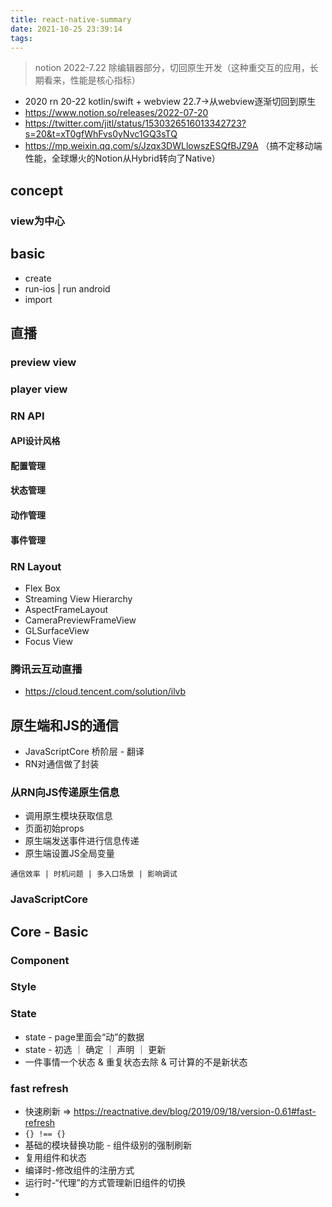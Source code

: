 ```yaml
---
title: react-native-summary
date: 2021-10-25 23:39:14
tags:
---
```


> notion 2022-7.22 除编辑器部分，切回原生开发（这种重交互的应用，长期看来，性能是核心指标）
- 2020 rn 20-22 kotlin/swift + webview 22.7->从webview逐渐切回到原生
- https://www.notion.so/releases/2022-07-20
- https://twitter.com/jitl/status/1530326516013342723?s=20&t=xT0gfWhFvs0yNvc1GQ3sTQ
- https://mp.weixin.qq.com/s/Jzqx3DWLlowszESQfBJZ9A （搞不定移动端性能，全球爆火的Notion从Hybrid转向了Native）

## concept
### view为中心


## basic
- create
- run-ios | run android
- import

## 

## 直播
### preview view
### player view
 
### RN API
#### API设计风格
#### 配置管理
#### 状态管理
#### 动作管理
#### 事件管理


### RN Layout
- Flex Box
- Streaming View Hierarchy
 - AspectFrameLayout
 - CameraPreviewFrameView
 - GLSurfaceView
 - Focus View

### 腾讯云互动直播
- https://cloud.tencent.com/solution/ilvb

## 原生端和JS的通信
- JavaScriptCore 桥阶层 - 翻译
- RN对通信做了封装

### 从RN向JS传递原生信息
- 调用原生模块获取信息
- 页面初始props
- 原生端发送事件进行信息传递
- 原生端设置JS全局变量

```
通信效率 | 时机问题 | 多入口场景 | 影响调试
```

### JavaScriptCore


## Core - Basic 
### Component


### Style


### State
- state - page里面会“动”的数据
- state - 初选 ｜ 确定 ｜ 声明 ｜ 更新
- 一件事情一个状态 & 重复状态去除 & 可计算的不是新状态


### fast refresh
- 快速刷新 => https://reactnative.dev/blog/2019/09/18/version-0.61#fast-refresh
- `{} !== {}`
- 基础的模块替换功能 - 组件级别的强制刷新
- 复用组件和状态
 - 编译时-修改组件的注册方式
 - 运行时-“代理”的方式管理新旧组件的切换
 - 
